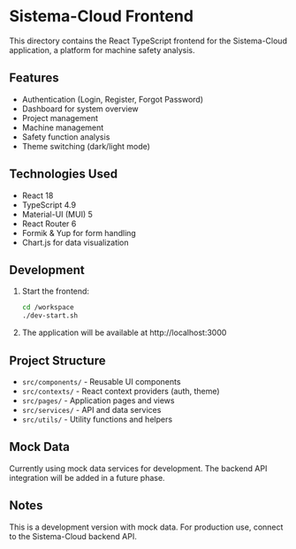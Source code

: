 # Sistema-Cloud Frontend

This directory contains the React TypeScript frontend for the Sistema-Cloud application, a platform for machine safety analysis.

## Features

- Authentication (Login, Register, Forgot Password)
- Dashboard for system overview
- Project management
- Machine management
- Safety function analysis
- Theme switching (dark/light mode)

## Technologies Used

- React 18
- TypeScript 4.9
- Material-UI (MUI) 5
- React Router 6
- Formik & Yup for form handling
- Chart.js for data visualization

## Development

1. Start the frontend:

   ```bash
   cd /workspace
   ./dev-start.sh
   ```

2. The application will be available at http://localhost:3000

## Project Structure

- `src/components/` - Reusable UI components
- `src/contexts/` - React context providers (auth, theme)
- `src/pages/` - Application pages and views
- `src/services/` - API and data services
- `src/utils/` - Utility functions and helpers

## Mock Data

Currently using mock data services for development. The backend API integration will be added in a future phase.

## Notes

This is a development version with mock data. For production use, connect to the Sistema-Cloud backend API.
